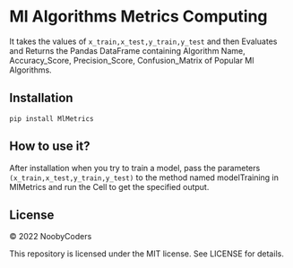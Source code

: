 # Ml Algorithms Metrics Computing
It takes the values of ```x_train,x_test,y_train,y_test``` and then Evaluates and Returns the Pandas DataFrame containing Algorithm Name, Accuracy_Score, Precision_Score, Confusion_Matrix of Popular Ml Algorithms. 

## Installation
```pip install MlMetrics```

## How to use it?
After installation when you try to train a model, pass the parameters ```(x_train,x_test,y_train,y_test)``` to the method named  modelTraining in MlMetrics and run the Cell to get the specified output.

## License
&copy; 2022 NoobyCoders

This repository is licensed under the MIT license.
See LICENSE for details.
